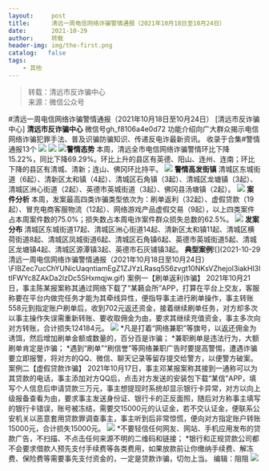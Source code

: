 ```yaml
---
layout:     post
title:      清远一周电信网络诈骗警情通报（2021年10月18日至10月24日）
date:       2021-10-29
author:     转载
header-img: img/the-first.png
catalog:   false
tags:
    - 其他
---
```


<blockquote><p>转载：清远市反诈骗中心<br>
来源：微信公众号</p></blockquote>

#清远一周电信网络诈骗警情通报（2021年10月18日至10月24日）
[清远市反诈骗中心]
**清远市反诈骗中心**
微信号gh_f8106a4e0d72
功能介绍向广大群众揭示电信网络诈骗犯罪手法、普及识骗防骗知识、传递反电诈最新资讯。
收录于合集#警情通报13个
![]({{site.baseurl}}/postimg/3CxTSiafadcic5zyXUfbXLUClzlpaoknCpV4bErPg2kuuS97hoJJbNCtFOVZ9X0j5W26HDaregC5kibiaLGl8CPr9A.gif)
![]({{site.baseurl}}/postimg/3CxTSiafadcibIcl5PibZnmsmHXic6AoDTibibnU5jwIsvkVW1wA9hibTJ2AkBUicZ1lAzic4CnRoyTHbTL1ibpW4NQCAtNA.jpeg)
![]({{site.baseurl}}/postimg/FIBZec7ucChYUNicUaqntiamEgZ1ZJYzLRasq5S6zvgt10NKsVZhejol3iakHl3ItlFWYc8ZAkDa2lzDc5SHxmqjw.gif)**警情态势**
本周，清远全市电信网络诈骗警情环比下降15.22%，同比下降69.29%。环比上升的县区有英德、阳山、连州、连南；环比下降的县区有清城、清新；连山、佛冈环比持平。
![]({{site.baseurl}}/postimg/FIBZec7ucChYUNicUaqntiamEgZ1ZJYzLRasq5S6zvgt10NKsVZhejol3iakHl3ItlFWYc8ZAkDa2lzDc5SHxmqjw.gif)
**警情高发街镇**
清城区东城街道（6起）、清新区太和镇（4起）、清城区石角镇（3起）、清城区龙塘镇（3起）、清城区洲心街道（2起）、英德市英城街道（3起）、佛冈县汤塘镇（2起）。
![]({{site.baseurl}}/postimg/FIBZec7ucChYUNicUaqntiamEgZ1ZJYzLRasq5S6zvgt10NKsVZhejol3iakHl3ItlFWYc8ZAkDa2lzDc5SHxmqjw.gif)
**案件分析**
本周，发案最高四类诈骗类型依次为：刷单返利（32起）、虚假贷款（19起）、冒充电商客服物流（12起）、网络游戏产品虚假交易（9起），以上四类案件占本周案件数的75.0%；损失数占本周电诈案件群众损失总数的62.5%。
![]({{site.baseurl}}/postimg/FIBZec7ucChYUNicUaqntiamEgZ1ZJYzLRasq5S6zvgt10NKsVZhejol3iakHl3ItlFWYc8ZAkDa2lzDc5SHxmqjw.gif)
**发案分布**
清城区东城街道17起、清城区洲心街道14起、清新区太和镇11起、清城区横荷街道8起、清城区凤城街道6起、清城区石角镇6起、英德市英城街道5起、清城区龙塘镇4起、清城区源潭镇3起、英德市石灰铺镇3起。
**典型案例**![](2021-10-29
清远一周电信网络诈骗警情通报（2021年10月18日至10月24日）\\FIBZec7ucChYUNicUaqntiamEgZ1ZJYzLRasq5S6zvgt10NKsVZhejol3iakHl3ItlFWYc8ZAkDa2lzDc5SHxmqjw.gif)
案例一【刷单返利诈骗】
2021年10月21日，事主陈某报案称其通过网络下载了“某籁会所”APP，打算在平台上交友，客服称要在平台内做完任务才能为其牵线异性，便指导事主进行刷单操作，事主转账558元到指定账户刷单后，收到702元返还资金，接着继续刷单任务，对方却多次以事主操作失误需重新转账、要收取佣金为由，要求其继续充值资金，事主多次向对方转账，合计损失124184元。
![]({{site.baseurl}}/postimg/3CxTSiafadcicSrq1TuCGjeg2XR8pkWTQy35zoTPIMPXzr1WuAj8qB3ZcbcVDsHhONZTzWhicTwzmQkTa4MDFcIyg.png)
*凡是打着“网络兼职”等旗号，以返还佣金为诱饵，然后增加刷单金额或数量的，百分百是诈骗；
*兼职刷单是违法行为，大额刷单肯定是诈骗；
*遇到“刷单”“刷信誉”等网络兼职广告时要提高警惕，遭遇诈骗要立即报警，将对方的QQ、微信、聊天记录等留存提交给警方，以便警方破案。
案例二【虚假贷款诈骗】
2021年10月17日，事主邓某报案称其接到一通称可以为其贷款的电话，事主添加对方QQ后，点击对方发送的安装包下载“某信”APP，填写个人信息后申请贷款三万元，事主想提现时系统却显示银行卡异常，对方以向上级报备查看为由，要求事主发送身份证、银行卡的正反面照，随后对方称事主填写的银行卡错误，账号被冻结，需要交15000元的认证金，若不交认证金，便联系公安机关以恶意套用贷款罪调查事主，事主听到后非常惊慌，便向对方指定账户转账15000元，合计损失15000元。
![]({{site.baseurl}}/postimg/3CxTSiafadcicSrq1TuCGjeg2XR8pkWTQy35zoTPIMPXzr1WuAj8qB3ZcbcVDsHhONZTzWhicTwzmQkTa4MDFcIyg.png)
*不要轻信任何网友、网站、手机应用发布的贷款广告，不扫描、不点击任何来源不明的二维码和链接；
*银行和正规贷款公司都不会要求借款人预先支付手续费等各类费用，如果放款前让你缴纳手续费、解冻费、保险费等需要事先支付资金的，一定是贷款诈骗，切勿上当。
编辑：阻阻
![]({{site.baseurl}}/postimg/3CxTSiafadcic5zyXUfbXLUClzlpaoknCpErldQhhamfG7KH1qHGrr3icT9iaAoE1B4noSO7EewO2k8fys5pMuaoog.gif)
